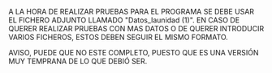 A LA HORA DE REALIZAR PRUEBAS PARA EL PROGRAMA SE DEBE USAR EL FICHERO ADJUNTO LLAMADO "Datos_launidad (1)".
EN CASO DE QUERER REALIZAR PRUEBAS CON MAS DATOS O DE QUERER INTRODUCIR VARIOS FICHEROS, ESTOS DEBEN SEGUIR EL MISMO FORMATO.

AVISO, PUEDE QUE NO ESTE COMPLETO, PUESTO QUE ES UNA VERSIÓN MUY TEMPRANA DE LO QUE DEBIÓ SER.
